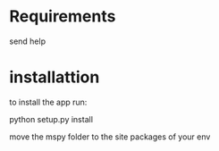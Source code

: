 # Requirements 

send help 

# installattion 

to install the app run: 

python setup.py install  

move the mspy folder to the site packages of your env
